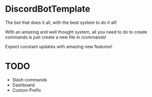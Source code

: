 # DiscordBotTemplate

The bot that does it all, with the best system to do it all!

With an amazing and well thought system, all you need to do to create commands is just create a new file in /commands!

Expect constant updates with amazing new features!

# TODO

- Slash commands
- Dashboard
- Custom Prefix

